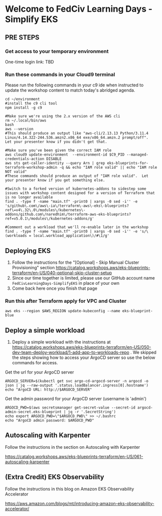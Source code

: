 
# Welcome to FedCiv Learning Days - Simplify EKS


## PRE STEPS
### Get access to your temporary environment
One-time login link: TBD

### Run these commands in your Cloud9 terminal
Please run the following commands in your c9 ide when instructed to update the workshop content to match today's abridged agenda.


    cd ~/environment
    #install the c9 cli tool
    npm install -g c9
    
    #Make sure we're using the 2.x version of the AWS cli  
    rm ~/.local/bin/aws
    bash
    aws --version
    #This should produce an output like "aws-cli/2.13.13 Python/3.11.4 Linux/4.14.322-244.536.amzn2.x86_64 exe/x86_64.amzn.2 prompt/off".  Let your presenter know if you didn't get that.

    #Make sure you've been given the correct IAM role
    aws cloud9 update-environment  --environment-id $C9_PID --managed-credentials-action DISABLE
    aws sts get-caller-identity --query Arn | grep eks-blueprints-for-terraform-workshop-admin -q && echo "IAM role valid" || echo "IAM role NOT valid"
    #These commands should produce an output of "IAM role valid".  Let your presenter know if you get something else.

    #Switch to a forked version of kubernetes-addons to sidestep some issues with workshop content designed for a version of Terraform that is no longer available
    find . -type f -name "main.tf" -print0 | xargs -0 sed -i'' -e 's/github\.com\/aws\-ia\/terraform\-aws\-eks\-blueprints?ref\=v4\.32\.0\/modules\/kubernetes\-addons/github.com\/naredhim\/terraform-aws-eks-blueprints?ref=v5.0.1\/modules\/kubernetes-addons/g'

    #Comment out a workload that we'll re-enable later in the workshop
    find . -type f -name "main.tf" -print0 | xargs -0 sed -i'' -e 's/\(workloads = local.workload_application\)/#\1/g'


## Deploying EKS
 1. Follow the instructions for the "[Optional] - Skip Manual Cluster Provisioning" section https://catalog.workshops.aws/eks-blueprints-terraform/en-US/040-optional-skip-cluster-setup 
 2. Since our time together is limited, please use our GitHub account name `FedCivLearningDays-SimplifyEKS` in place of your own
 3. Come back here once you finish that page

### Run this after Terraform apply for VPC and Cluster
    aws eks --region $AWS_REGION update-kubeconfig --name eks-blueprint-blue

## Deploy a simple workload 
 1. Deploy a simple workload with the instructions at https://catalog.workshops.aws/eks-blueprints-terraform/en-US/050-dev-team-deploy-workload/1-add-app-to-workloads-repo .  We skipped the steps showing how to access your ArgoCD server so use the below commands for access.

Get the url for your ArgoCD server

    ARGOCD_SERVER=$(kubectl get svc argo-cd-argocd-server -n argocd -o json | jq --raw-output '.status.loadBalancer.ingress[0].hostname')
    echo "ArgoCD URL: http://$ARGOCD_SERVER"
    
Get the admin password for your ArgoCD server (username is 'admin')

    ARGOCD_PWD=$(aws secretsmanager get-secret-value --secret-id argocd-admin-secret.eks-blueprint | jq -r '.SecretString')
    echo export ARGOCD_PWD=\"$ARGOCD_PWD\" >> ~/.bashrc
    echo "ArgoCD admin password: $ARGOCD_PWD"


## Autoscaling with Karpenter

Follow the instructions in the section on Autoscaling with Karpenter

https://catalog.workshops.aws/eks-blueprints-terraform/en-US/061-autoscaling-karpenter

## (Extra Credit) EKS Observability

Follow the instructions in this blog on Amazon EKS Observability Accelerator

https://aws.amazon.com/blogs/mt/introducing-amazon-eks-observability-accelerator/
